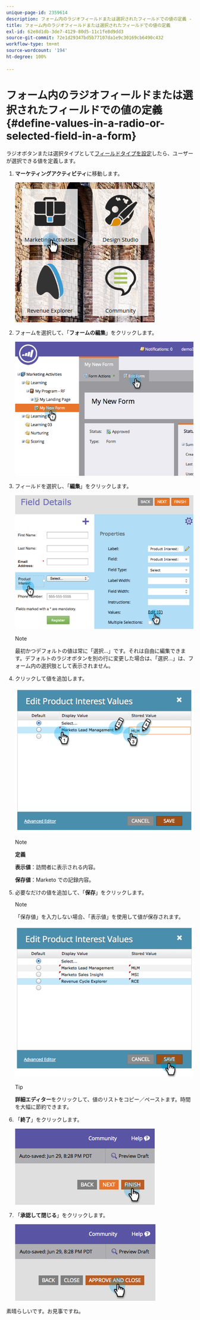 ```yaml
---
unique-page-id: 2359614
description: フォーム内のラジオフィールドまたは選択されたフィールドでの値の定義 - Marketo ドキュメント - 製品ドキュメント
title: フォーム内のラジオフィールドまたは選択されたフィールドでの値の定義
exl-id: 62e8d1db-3de7-4129-80d5-11c1fe8d9dd3
source-git-commit: 72e1d29347bd5b77107da1e9c30169cb6490c432
workflow-type: tm+mt
source-wordcount: '194'
ht-degree: 100%

---
```


# フォーム内のラジオフィールドまたは選択されたフィールドでの値の定義 {#define-values-in-a-radio-or-selected-field-in-a-form}

ラジオボタンまたは選択タイプとして[フィールドタイプを設定](/help/marketo/product-docs/administration/field-management/change-the-type-of-a-marketo-custom-field.md)したら、ユーザーが選択できる値を定義します。

1. **マーケティングアクティビティ**&#x200B;に移動します。

   ![](assets/ma.png)

1. フォームを選択して、「**フォームの編集**」をクリックします。

   ![](assets/image2014-9-15-16-3a28-3a56.png)

1. フィールドを選択し、「**編集**」をクリックします。

   ![](assets/image2014-9-15-16-3a29-3a6.png)

   >[!NOTE]
   >
   >最初かつデフォルトの値は常に「選択…」です。それは自由に編集できます。デフォルトのラジオボタンを別の行に変更した場合は、「選択…」は、フォーム内の選択肢として表示されません。

1. クリックして値を追加します。

   ![](assets/image2014-9-15-16-3a29-3a18.png)

   >[!NOTE]
   >
   >**定義**
   >
   >**表示値**：訪問者に表示される内容。
   >
   >**保存値**：Marketo での記録内容。

1. 必要なだけの値を追加して、「**保存**」をクリックします。

   >[!NOTE]
   >
   >「保存値」を入力しない場合、「表示値」を使用して値が保存されます。

   ![](assets/image2014-9-15-16-3a29-3a30.png)

   >[!TIP]
   >
   >**詳細エディター**&#x200B;をクリックして、値のリストをコピー／ペーストます。時間を大幅に節約できます。

1. 「**終了**」をクリックします。

   ![](assets/image2014-9-15-16-3a29-3a43.png)

1. 「**承認して閉じる**」をクリックします。

   ![](assets/image2014-9-15-16-3a29-3a57.png)

素晴らしいです。お見事ですね。
